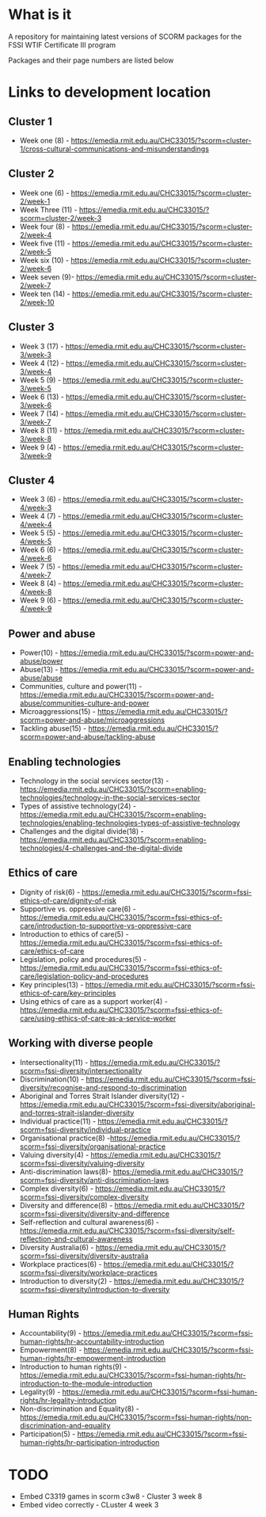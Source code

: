 # What is it

A repository for maintaining latest versions of SCORM packages for the FSSI WTIF Certificate III program

Packages and their page numbers are listed below

# Links to development location

## Cluster 1

* Week one (8) - https://emedia.rmit.edu.au/CHC33015/?scorm=cluster-1/cross-cultural-communications-and-misunderstandings

## Cluster 2

* Week one (6) - https://emedia.rmit.edu.au/CHC33015/?scorm=cluster-2/week-1
* Week Three (11) - https://emedia.rmit.edu.au/CHC33015/?scorm=cluster-2/week-3
* Week four (8) - https://emedia.rmit.edu.au/CHC33015/?scorm=cluster-2/week-4
* Week five (11) - https://emedia.rmit.edu.au/CHC33015/?scorm=cluster-2/week-5 
* Week six (10) - https://emedia.rmit.edu.au/CHC33015/?scorm=cluster-2/week-6     
* Week seven (9)- https://emedia.rmit.edu.au/CHC33015/?scorm=cluster-2/week-7
* Week ten (14) - https://emedia.rmit.edu.au/CHC33015/?scorm=cluster-2/week-10  


## Cluster 3

*  Week 3 (17) - https://emedia.rmit.edu.au/CHC33015/?scorm=cluster-3/week-3
*  Week 4 (12) - https://emedia.rmit.edu.au/CHC33015/?scorm=cluster-3/week-4
*  Week 5 (9) - https://emedia.rmit.edu.au/CHC33015/?scorm=cluster-3/week-5
*  Week 6 (13) - https://emedia.rmit.edu.au/CHC33015/?scorm=cluster-3/week-6
*  Week 7 (14) - https://emedia.rmit.edu.au/CHC33015/?scorm=cluster-3/week-7
*  Week 8 (11) - https://emedia.rmit.edu.au/CHC33015/?scorm=cluster-3/week-8
*  Week 9 (4) - https://emedia.rmit.edu.au/CHC33015/?scorm=cluster-3/week-9

## Cluster 4

*  Week 3 (6) - https://emedia.rmit.edu.au/CHC33015/?scorm=cluster-4/week-3
*  Week 4 (7) - https://emedia.rmit.edu.au/CHC33015/?scorm=cluster-4/week-4
*  Week 5 (5) - https://emedia.rmit.edu.au/CHC33015/?scorm=cluster-4/week-5
*  Week 6 (6) - https://emedia.rmit.edu.au/CHC33015/?scorm=cluster-4/week-6
*  Week 7 (5) - https://emedia.rmit.edu.au/CHC33015/?scorm=cluster-4/week-7
*  Week 8 (4) - https://emedia.rmit.edu.au/CHC33015/?scorm=cluster-4/week-8
*  Week 9 (6) - https://emedia.rmit.edu.au/CHC33015/?scorm=cluster-4/week-9

##  Power and abuse

*  Power(10) - https://emedia.rmit.edu.au/CHC33015/?scorm=power-and-abuse/power
*  Abuse(13) - https://emedia.rmit.edu.au/CHC33015/?scorm=power-and-abuse/abuse
*  Communities, culture and power(11) - https://emedia.rmit.edu.au/CHC33015/?scorm=power-and-abuse/communities-culture-and-power
*  Microaggressions(15) - https://emedia.rmit.edu.au/CHC33015/?scorm=power-and-abuse/microaggressions
*  Tackling abuse(15) - https://emedia.rmit.edu.au/CHC33015/?scorm=power-and-abuse/tackling-abuse
 

##  Enabling technologies

*  Technology in the social services sector(13) - https://emedia.rmit.edu.au/CHC33015/?scorm=enabling-technologies/technology-in-the-social-services-sector
*  Types of assistive technology(24) - https://emedia.rmit.edu.au/CHC33015/?scorm=enabling-technologies/enabling-technologies-types-of-assistive-technology
*  Challenges and the digital divide(18) - https://emedia.rmit.edu.au/CHC33015/?scorm=enabling-technologies/4-challenges-and-the-digital-divide

##  Ethics of care

*  Dignity of risk(6) - https://emedia.rmit.edu.au/CHC33015/?scorm=fssi-ethics-of-care/dignity-of-risk
*  Supportive vs. oppressive care(6) - https://emedia.rmit.edu.au/CHC33015/?scorm=fssi-ethics-of-care/introduction-to-supportive-vs-oppressive-care
*  Introduction to ethics of care(5) - https://emedia.rmit.edu.au/CHC33015/?scorm=fssi-ethics-of-care/ethics-of-care
*  Legislation, policy and procedures(5) - https://emedia.rmit.edu.au/CHC33015/?scorm=fssi-ethics-of-care/legislation-policy-and-procedures
*  Key principles(13) - https://emedia.rmit.edu.au/CHC33015/?scorm=fssi-ethics-of-care/key-principles
*  Using ethics of care as a support worker(4) - https://emedia.rmit.edu.au/CHC33015/?scorm=fssi-ethics-of-care/using-ethics-of-care-as-a-service-worker

##  Working with diverse people

*  Intersectionality(11) - https://emedia.rmit.edu.au/CHC33015/?scorm=fssi-diversity/intersectionality
*  Discrimination(10) - https://emedia.rmit.edu.au/CHC33015/?scorm=fssi-diversity/recognise-and-respond-to-discrimination
*  Aboriginal and Torres Strait Islander diversity(12) - https://emedia.rmit.edu.au/CHC33015/?scorm=fssi-diversity/aboriginal-and-torres-strait-islander-diversity
*  Individual practice(11) - https://emedia.rmit.edu.au/CHC33015/?scorm=fssi-diversity/individual-practice
*  Organisational practice(8) -https://emedia.rmit.edu.au/CHC33015/?scorm=fssi-diversity/organisational-practice
*  Valuing diversity(4) - https://emedia.rmit.edu.au/CHC33015/?scorm=fssi-diversity/valuing-diversity
*  Anti-discrimination laws(8)- https://emedia.rmit.edu.au/CHC33015/?scorm=fssi-diversity/anti-discrimination-laws
*  Complex diversity(6) - https://emedia.rmit.edu.au/CHC33015/?scorm=fssi-diversity/complex-diversity
*  Diversity and difference(8) - https://emedia.rmit.edu.au/CHC33015/?scorm=fssi-diversity/diversity-and-difference
*  Self-reflection and cultural awareness(6) - https://emedia.rmit.edu.au/CHC33015/?scorm=fssi-diversity/self-reflection-and-cultural-awareness
*  Diversity Australia(6) - https://emedia.rmit.edu.au/CHC33015/?scorm=fssi-diversity/diversity-australia
*  Workplace practices(6) - https://emedia.rmit.edu.au/CHC33015/?scorm=fssi-diversity/workplace-practices
*  Introduction to diversity(2) - https://emedia.rmit.edu.au/CHC33015/?scorm=fssi-diversity/introduction-to-diversity

##  Human Rights

* Accountability(9) - https://emedia.rmit.edu.au/CHC33015/?scorm=fssi-human-rights/hr-accountability-introduction
*  Empowerment(8) - https://emedia.rmit.edu.au/CHC33015/?scorm=fssi-human-rights/hr-empowerment-introduction
*  Introduction to human rights(9) - https://emedia.rmit.edu.au/CHC33015/?scorm=fssi-human-rights/hr-introduction-to-the-module-introduction
*  Legality(9) - https://emedia.rmit.edu.au/CHC33015/?scorm=fssi-human-rights/hr-legality-introduction
*  Non-discrimination and Equality(8) - https://emedia.rmit.edu.au/CHC33015/?scorm=fssi-human-rights/non-discrimination-and-equality
*  Participation(5) - https://emedia.rmit.edu.au/CHC33015/?scorm=fssi-human-rights/hr-participation-introduction


# TODO

* Embed C3319 games in scorm c3w8 - Cluster 3 week 8
* Embed video correctly - CLuster 4 week 3